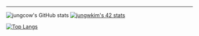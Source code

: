 ---
![jungcow's GitHub stats](https://github-readme-stats.vercel.app/api?username=jungcow&show_icons=false&theme=default&hide=stars)
[![jungwkim's 42 stats](https://badge42.herokuapp.com/api/stats/jungwkim?privacyName=true)](https://github.com/JaeSeoKim/badge42)

[![Top Langs](https://github-readme-stats.vercel.app/api/top-langs/?username=anuraghazra&layout=compact)](https://github.com/anuraghazra/github-readme-stats)


<!--
**jungcow/jungcow** is a ✨ _special_ ✨ repository because its `README.md` (this file) appears on your GitHub profile.

Here are some ideas to get you started:

- 🔭 I’m currently working on ...
- 🌱 I’m currently learning ...
- 👯 I’m looking to collaborate on ...
- 🤔 I’m looking for help with ...
- 💬 Ask me about ...
- 📫 How to reach me: ...
- 😄 Pronouns: ...
- ⚡ Fun fact: ...
-->

